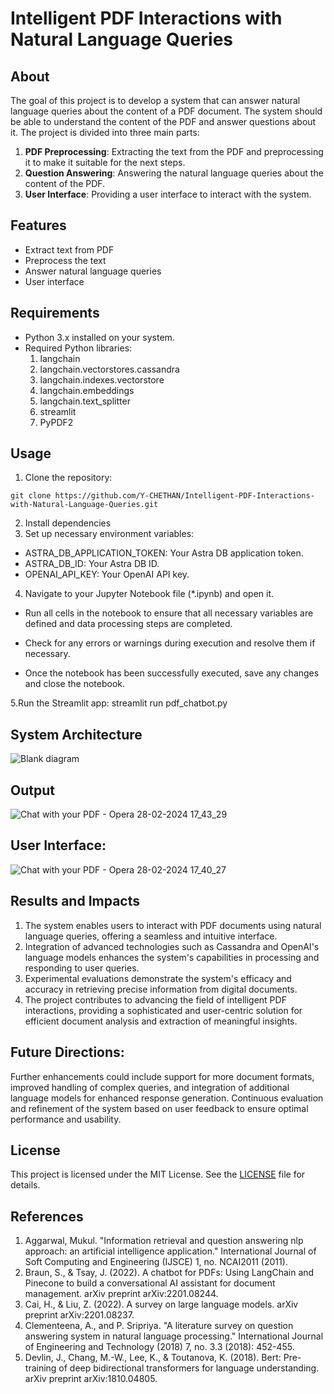 # Intelligent PDF Interactions with Natural Language Queries
## About
The goal of this project is to develop a system that can answer natural language queries about the content of a PDF document. The system should be able to understand the content of the PDF and answer questions about it. The project is divided into three main parts:
1. **PDF Preprocessing**: Extracting the text from the PDF and preprocessing it to make it suitable for the next steps.
2. **Question Answering**: Answering the natural language queries about the content of the PDF.
3. **User Interface**: Providing a user interface to interact with the system.

## Features
- Extract text from PDF
- Preprocess the text
- Answer natural language queries
- User interface

## Requirements 
- Python 3.x installed on your system.
- Required Python libraries:
  1. langchain
  2. langchain.vectorstores.cassandra
  3. langchain.indexes.vectorstore
  4. langchain.embeddings
  5. langchain.text_splitter
  6. streamlit
  7. PyPDF2

## Usage
1. Clone the repository:

```
git clone https://github.com/Y-CHETHAN/Intelligent-PDF-Interactions-with-Natural-Language-Queries.git
```
2. Install dependencies
3. Set up necessary environment variables:

- ASTRA_DB_APPLICATION_TOKEN: Your Astra DB application token.
- ASTRA_DB_ID: Your Astra DB ID.
- OPENAI_API_KEY: Your OpenAI API key.
  
4. Navigate to your Jupyter Notebook file (*.ipynb) and open it.

- Run all cells in the notebook to ensure that all necessary variables are defined and data processing steps are completed.

- Check for any errors or warnings during execution and resolve them if necessary.

- Once the notebook has been successfully executed, save any changes and close the notebook.

5.Run the Streamlit app:
streamlit run pdf_chatbot.py

## System Architecture
![Blank diagram](https://github.com/Y-CHETHAN/Intelligent-PDF-Interactions-with-Natural-Language-Queries/assets/75234991/77b2128c-401d-4655-a806-1a62337abbf7)
 

## Output
![Chat with your PDF - Opera 28-02-2024 17_43_29](https://github.com/Y-CHETHAN/Intelligent-PDF-Interactions-with-Natural-Language-Queries/assets/75234991/9270f1a2-9782-4cab-98dd-14259c6e757a)

## User Interface:
![Chat with your PDF - Opera 28-02-2024 17_40_27](https://github.com/Y-CHETHAN/Intelligent-PDF-Interactions-with-Natural-Language-Queries/assets/75234991/80d0fffe-d4bd-47c0-98b8-064dd4453ca1)

## Results and Impacts
1. The system enables users to interact with PDF documents using natural language queries, offering a seamless and intuitive interface.
2. Integration of advanced technologies such as Cassandra and OpenAI's language models enhances the system's capabilities in processing and responding to user queries.
3. Experimental evaluations demonstrate the system's efficacy and accuracy in retrieving precise information from digital documents.
4. The project contributes to advancing the field of intelligent PDF interactions, providing a sophisticated and user-centric solution for efficient document analysis and extraction of meaningful insights.

## Future Directions:
Further enhancements could include support for more document formats, improved handling of complex queries, and integration of additional language models for enhanced response generation.
Continuous evaluation and refinement of the system based on user feedback to ensure optimal performance and usability.

## License
This project is licensed under the MIT License. See the [LICENSE](LICENSE) file for details.

## References
1. Aggarwal, Mukul. "Information retrieval and question answering nlp approach: an artificial intelligence application." International Journal of Soft Computing and Engineering (IJSCE) 1, no. NCAI2011 (2011).
2. Braun, S., & Tsay, J. (2022). A chatbot for PDFs: Using LangChain and Pinecone to build a conversational AI assistant for document management. arXiv preprint arXiv:2201.08244.
3. Cai, H., & Liu, Z. (2022). A survey on large language models. arXiv preprint arXiv:2201.08237.
4. Clementeena, A., and P. Sripriya. "A literature survey on question answering system in natural language processing." International Journal of Engineering and Technology (2018) 7, no. 3.3 (2018): 452-455.
5. Devlin, J., Chang, M.-W., Lee, K., & Toutanova, K. (2018). Bert: Pre-training of deep bidirectional transformers for language understanding. arXiv preprint arXiv:1810.04805.


